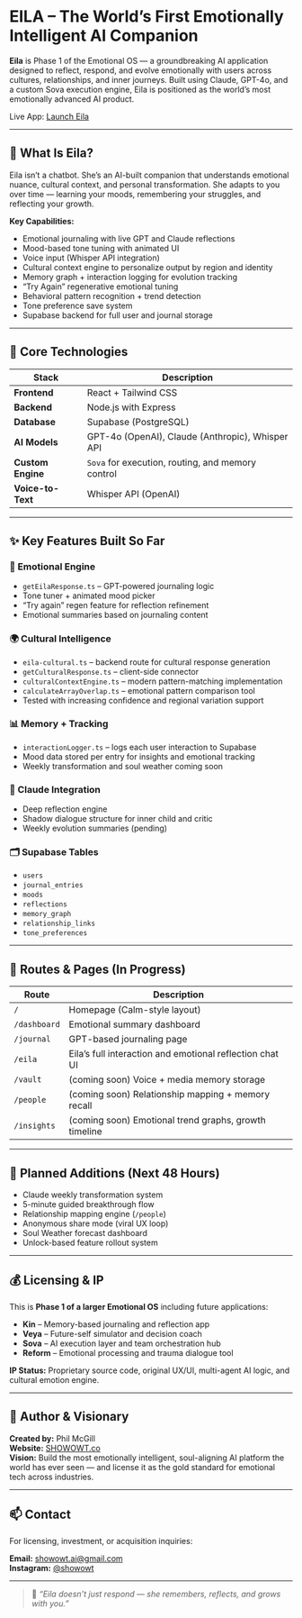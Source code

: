 
# EILA – The World’s First Emotionally Intelligent AI Companion

**Eila** is Phase 1 of the Emotional OS — a groundbreaking AI application designed to reflect, respond, and evolve emotionally with users across cultures, relationships, and inner journeys. Built using Claude, GPT-4o, and a custom Sova execution engine, Eila is positioned as the world’s most emotionally advanced AI product.

Live App: [Launch Eila](https://ca933662-6c89-4d91-ab8f-a06db0b319a2-00-2qwud9ppactly.janeway.replit.dev/)

---

## 🔮 What Is Eila?

Eila isn’t a chatbot. She’s an AI-built companion that understands emotional nuance, cultural context, and personal transformation. She adapts to you over time — learning your moods, remembering your struggles, and reflecting your growth.

**Key Capabilities:**
- Emotional journaling with live GPT and Claude reflections
- Mood-based tone tuning with animated UI
- Voice input (Whisper API integration)
- Cultural context engine to personalize output by region and identity
- Memory graph + interaction logging for evolution tracking
- “Try Again” regenerative emotional tuning
- Behavioral pattern recognition + trend detection
- Tone preference save system
- Supabase backend for full user and journal storage

---

## 🧠 Core Technologies

| Stack | Description |
|-------|-------------|
| **Frontend** | React + Tailwind CSS |
| **Backend** | Node.js with Express |
| **Database** | Supabase (PostgreSQL) |
| **AI Models** | GPT-4o (OpenAI), Claude (Anthropic), Whisper API |
| **Custom Engine** | `Sova` for execution, routing, and memory control |
| **Voice-to-Text** | Whisper API (OpenAI) |

---

## ✨ Key Features Built So Far

### 🔁 Emotional Engine
- `getEilaResponse.ts` – GPT-powered journaling logic
- Tone tuner + animated mood picker
- “Try again” regen feature for reflection refinement
- Emotional summaries based on journaling content

### 🌍 Cultural Intelligence
- `eila-cultural.ts` – backend route for cultural response generation
- `getCulturalResponse.ts` – client-side connector
- `culturalContextEngine.ts` – modern pattern-matching implementation
- `calculateArrayOverlap.ts` – emotional pattern comparison tool
- Tested with increasing confidence and regional variation support

### 📊 Memory + Tracking
- `interactionLogger.ts` – logs each user interaction to Supabase
- Mood data stored per entry for insights and emotional tracking
- Weekly transformation and soul weather coming soon

### 🧠 Claude Integration
- Deep reflection engine
- Shadow dialogue structure for inner child and critic
- Weekly evolution summaries (pending)

### 🗂 Supabase Tables
- `users`
- `journal_entries`
- `moods`
- `reflections`
- `memory_graph`
- `relationship_links`
- `tone_preferences`

---

## 📌 Routes & Pages (In Progress)

| Route | Description |
|-------|-------------|
| `/` | Homepage (Calm-style layout) |
| `/dashboard` | Emotional summary dashboard |
| `/journal` | GPT-based journaling page |
| `/eila` | Eila’s full interaction and emotional reflection chat UI |
| `/vault` | (coming soon) Voice + media memory storage |
| `/people` | (coming soon) Relationship mapping + memory recall |
| `/insights` | (coming soon) Emotional trend graphs, growth timeline |

---

## 🚀 Planned Additions (Next 48 Hours)

- Claude weekly transformation system
- 5-minute guided breakthrough flow
- Relationship mapping engine (`/people`)
- Anonymous share mode (viral UX loop)
- Soul Weather forecast dashboard
- Unlock-based feature rollout system

---

## 💰 Licensing & IP

This is **Phase 1 of a larger Emotional OS** including future applications:
- **Kin** – Memory-based journaling and reflection app
- **Veya** – Future-self simulator and decision coach
- **Sova** – AI execution layer and team orchestration hub
- **Reform** – Emotional processing and trauma dialogue tool

**IP Status:** Proprietary source code, original UX/UI, multi-agent AI logic, and cultural emotion engine.

---

## 👥 Author & Visionary

**Created by:** Phil McGill  
**Website:** [SHOWOWT.co](https://www.SHOWOWT.co)  
**Vision:** Build the most emotionally intelligent, soul-aligning AI platform the world has ever seen — and license it as the gold standard for emotional tech across industries.

---

## 📫 Contact

For licensing, investment, or acquisition inquiries:

**Email:** showowt.ai@gmail.com  
**Instagram:** [@showowt](https://instagram.com/showowt)

---

> 🧬 *“Eila doesn’t just respond — she remembers, reflects, and grows with you.”*
